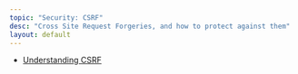 ```yaml
---
topic: "Security: CSRF"
desc: "Cross Site Request Forgeries, and how to protect against them"
layout: default
---
```


* [Understanding CSRF](https://github.com/pillarjs/understanding-csrf)
